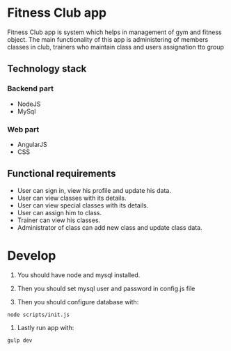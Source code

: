 # Fitness Club app

Fitness Club app is system which helps in management of gym and fitness object. The main functionality of this app is administering of members classes in club, trainers who maintain class and users assignation tto group

## Technology stack

### Backend part

- NodeJS
- MySql

### Web part

- AngularJS
- CSS

## Functional requirements

- User can sign in, view his profile and update his data.
- User can view classes with its details.
- User can view special classes with its details.
- User can assign him to class.
- Trainer can view his classes.
- Administrator of class can add new class and update class data.

# Develop

1. You should have node and mysql installed.

1. Then you should set mysql user and password in config.js file

1. Then you should configure database with:
```
node scripts/init.js
```

1. Lastly run app with:
```
gulp dev
```
